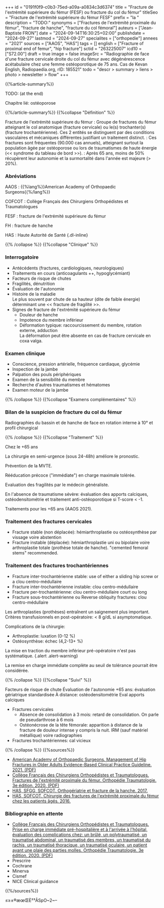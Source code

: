 +++
id = "0191f0f9-c0b3-75ed-a09a-a0834c3d6374"
title = "Fracture de l'extrémité supérieure du fémur (FESF) ou fracture du col du fémur"
titleSeo = "Fracture de l'extrémité supérieure du fémur FESF"
prefix = "la "
description = "TODO:"
synonyms = ["Fractures de l'extrémité proximale du fémur", "fracture de hanche", "fracture du col fémoral"]
auteurs = ["Jean-Baptiste FRON"]
date = "2024-09-14T16:30:25+02:00"
publishdate = "2024-09-27"
lastmod = "2024-09-27"
specialites = ["orthopedie"]
annees = "2021"
sources = ["AAOS", "HAS"]
tags = []
english = ["Fracture of proximal end of femur", "hip fracture"]
sctid = "263225007"
icd10 = ["S72.00"]
draft = true
image = false
imageSrc = "Radiographie de face d'une fracture cervicale droite du col du fémur avec dégénérescence acétabulaire chez une femme ostéoporotique de 75 ans. Cas de Kevan English, Radiopaedia.org, rID: 185521"
todo = "descr > summary > liens > photo > newsletter > flow"
+++

{{%article-summary%}}

TODO: (at the end)

Chapitre lié: ostéoporose

{{%/article-summary%}}
{{%collapse "Définition" %}}

Fracture de l'extrémité supérieure du fémur
: Groupe de fractures du fémur atteignant le col anatomique (fracture cervicale) ou le(s) trochanter(s) (fracture trochantérienne). Ces 2 entités se distinguent par des conditions vasculaires et mécaniques différentes justifiant un traitement distinct.
: Ces fractures sont fréquentes (90.000 cas annuels), atteignant surtout la population âgée par ostéoporose ou lors de traumatismes de haute énergie (<< syndrome du tableau de bord >>).
: Après 65 ans, moins de 50% récupèrent leur autonomie et la surmortalité dans l'année est majeure (> 20%).

### Abréviations

AAOS
: {{%lang%}}American Academy of Orthopaedic Surgeons{{%/lang%}}

COFCOT
: Collège Français des Chirurgiens Orthopédistes et Traumatologues

FESF
: fracture de l'extrémité supérieure du fémur

FH
: fracture de hanche

HAS
: Haute Autorité de Santé
{.dl-inline}

{{% /collapse %}}
{{%collapse "Clinique" %}}

### Interrogatoire

- Antécédents (fractures, cardiologiques, neurologiques)
- Traitements en cours (anticoagulants ++, hypoglycémiant)
- Facteurs de risque de chutes
- Fragilités, dénutrition
- Évaluation de l'autonomie
- Histoire de la maladie  
  Le plus souvent par chute de sa hauteur (dite de faible énergie) déterminant une << fracture de fragilité >>.
- Signes de fracture de l'extrémité supérieure du fémur
  - Douleur de hanche
  - Impotence du membre inférieur
  - Déformation typique: raccourcissement du membre, rotation externe, adduction  
    La déformation peut être absente en cas de fracture cervicale en coxa valga.

### Examen clinique

- Conscience, pression artérielle, fréquence cardiaque, glycémie
- Inspection de la jambe
- Palpation des pouls périphériques
- Examen de la sensibilité du membre
- Recherche d'autres traumatismes et hématomes
- Examen moteur de la jambe

{{% /collapse %}}
{{%collapse "Examens complémentaires" %}}

### Bilan de la suspicion de fracture du col du fémur

Radiographies du bassin et de hanche de face en rotation interne à 10° et profil chirurgical

{{% /collapse %}}
{{%collapse "Traitement" %}}

Chez le +65 ans

La chirurgie en semi-urgence (sous 24-48h) améliore le pronostic.

Prévention de la MVTE.

Rééducation précoce ("immédiate") en charge maximale tolérée.

Evaluation des fragilités par le médecin généraliste.

En l'absence de traumatisme sévère: évaluation des apports calciques, ostéodensitométrie et traitement anti-ostéoporotique si T-score < -1.

Traitements pour les +65 ans (AAOS 2021).

### Traitement des fractures cervicales

- Fracture stable (non déplacée): hémiarthroplastie ou ostéosynthèse par vissage voire abstention
- Fracture instable (déplacée): hémiarthroplastie uni ou bipolaire voire arthroplastie totale (prothèse totale de hanche).
"cemented femoral stems" recommended.

### Traitement des fractures trochantériennes

- Fracture inter-trochantérienne stable: use of either a sliding hip screw or a clou centro-médullaire
- Fracture inter-trochantérienne instable: clou centro-médullaire
- Fracture per-trochantérienne: clou centro-médullaire court ou long
- Fracture sous-trochantérienne ou Reverse obliquity fractures: clou centro-médullaire

Les arthroplasties (prothèses) entraînent un saignement plus important.
Critères transfusionnels en post-opératoire: < 8 g/dL si asymptomatique.

Complications de la chirurgie:

- Arthroplastie: luxation (0-12 %)
- Ostéosynthèse: échec (4,2-13+ %)

La mise en traction du membre inférieur pré-opératoire n'est pas systématique.
{.alert .alert-warning}

La remise en charge immédiate complète au seuil de tolérance pourrait être considérée.

{{% /collapse %}}
{{%collapse "Suivi" %}}

Facteurs de risque de chute
Évaluation de l'autonomie
+65 ans: évaluation gériatrique standardisée
À distance: ostéodensitométrie
Eval apports calciques

- Fractures cervicales
  - Absence de consolidation à 3 mois: retard de consolidation. On parle de pseudarthrose à 6 mois
  - Ostéonécrose de la tête fémorale: apparition à distance de la fracture de douleur intense y compris la nuit. IRM (sauf matériel métallique) voire radiographies
- Fractures trochantériennes: cal vicieux

{{% /collapse %}}
{{%sources%}}

- [American Academy of Orthopaedic Surgeons. Management of Hip Fractures in Older Adults Evidence-Based Clinical Practice Guideline. 2021. (PDF)](https://www.aaos.org/hipfxcpg )
- [Collège Français des Chirurgiens Orthopédistes et Traumatologues. Fractures de l'extrémité proximale du fémur. Orthopédie Traumatologie. 3e édition. 2020. (PDF)](https://www.sofcot.fr/sites/www.sofcot.fr/files/medias/documents/CollegeOrthop%C3%A9dieTraumatologieELLIPSES%203%C3%A8me%20%C3%A9dition.pdf)
- [HAS, SFGG, SOFCOT. Orthogériatrie et fracture de la hanche. 2017.](https://has-sante.fr/jcms/c_2801173/fr/orthogeriatrie-et-fracture-de-la-hanche)
- [HAS, SOFCOT. Chirurgie des fractures de l'extrémité proximale du fémur chez les patients âgés. 2016.](https://www.has-sante.fr/jcms/c_2743741/fr/chirurgie-des-fractures-de-l-extremite-proximale-du-femur-chez-les-patients-ages)

### Bibliographie en attente

- [Collège Français des Chirurgiens Orthopédistes et Traumatologues. Prise en charge immédiate pré-hospitalière et à l'arrivée à l'hôpital, évaluation des complications chez: un brûlé, un polytraumatisé, un traumatisé abdominal, un traumatisé des membres, un traumatisé du rachis, un traumatisé thoracique, un traumatisé oculaire, un patient ayant une plaie des parties molles. Orthopédie Traumatologie. 3e édition. 2020. (PDF)](https://www.sofcot.fr/sites/www.sofcot.fr/files/medias/documents/CollegeOrthop%C3%A9dieTraumatologieELLIPSES%203%C3%A8me%20%C3%A9dition.pdf)
- Prescrire
- Cochrane
- Minerva
- Cismef
- NICE Clinical guidance

{{%/sources%}}

≤≥±®æœŒÈ²³ÂSpO~2~–
